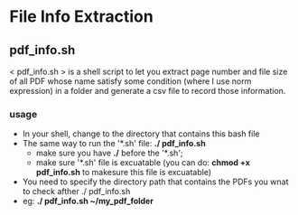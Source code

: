 # File Info Extraction


## pdf_info.sh
< pdf_info.sh > is a shell script to let you extract page number and file size of all PDF whose name satisfy some condition (where I use norm expression) in a folder and generate a csv file to record those information. 
### usage
- In your shell, change to the directory that contains this bash file 
- The same way to run the '*.sh' file: **./ pdf_info.sh**
  - make sure you have **./** before the '*.sh';
  - make sure '*.sh' file is excuatable (you can do: **chmod +x pdf_info.sh** to makesure this file is excuatable)
-  You need to specify the directory path that contains the PDFs you wnat to check afther ./ pdf_info.sh
  - eg: **./ pdf_info.sh ~/my_pdf_folder**
